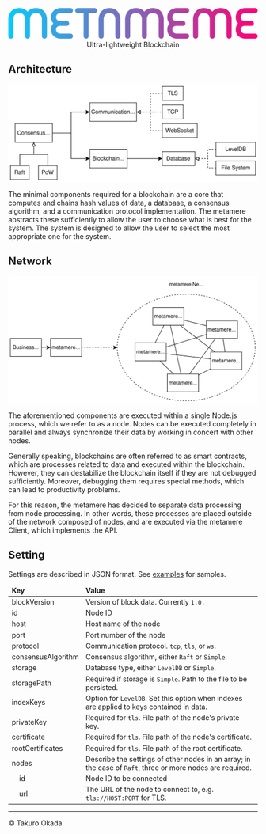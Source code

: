 <div align="center">
    <div><img src="../images/logo.svg"/></div>
    <div>Ultra-lightweight Blockchain</div>
</div>

## Architecture

![](architecture.svg)

The minimal components required for a blockchain are a core that computes and chains hash values of data, a database, a consensus algorithm, and a communication protocol implementation. The metamere abstracts these sufficiently to allow the user to choose what is best for the system. The system is designed to allow the user to select the most appropriate one for the system.

## Network

![](network.svg)

The aforementioned components are executed within a single Node.js process, which we refer to as a node. Nodes can be executed completely in parallel and always synchronize their data by working in concert with other nodes.

Generally speaking, blockchains are often referred to as smart contracts, which are processes related to data and executed within the blockchain. However, they can destabilize the blockchain itself if they are not debugged sufficiently. Moreover, debugging them requires special methods, which can lead to productivity problems.

For this reason, the metamere has decided to separate data processing from node processing. In other words, these processes are placed outside of the network composed of nodes, and are executed via the metamere Client, which implements the API.

## Setting

Settings are described in JSON format. See [examples](../examples) for samples.

<table>
    <thead>
        <tr>
            <td><b>Key</b></td><td><b>Value</b></td>
        </tr>
    </thead>
    <tbody>
        <tr>
            <td>blockVersion</td><td>Version of block data. Currently <code>1.0.</code></td>
        </tr>
        <tr>
            <td>id</td><td>Node ID</td>
        </tr>
        <tr>
            <td>host</td><td>Host name of the node</td>
        </tr>
        <tr>
            <td>port</td><td>Port number of the node</td>
        </tr>
        <tr>
            <td>protocol</td><td>Communication protocol. <code>tcp</code>, <code>tls</code>, or <code>ws</code>.</td>
        </tr>
        <tr>
            <td>consensusAlgorithm</td><td>Consensus algorithm, either <code>Raft</code> or <code>Simple</code>.</td>
        </tr>
        <tr>
            <td>storage</td><td>Database type, either <code>LevelDB</code> or <code>Simple</code>.</td>
        </tr>
        <tr>
            <td>storagePath</td><td>Required if storage is <code>Simple</code>. Path to the file to be persisted.</td>
        </tr>
        <tr>
            <td>indexKeys</td><td>Option for <code>LevelDB</code>. Set this option when indexes are applied to keys contained in data.</td>
        </tr>
        <tr>
            <td>privateKey</td><td>Required for <code>tls</code>. File path of the node's private key.</td>
        </tr>
        <tr>
            <td>certificate</td><td>Required for <code>tls</code>. File path of the node's certificate.</td>
        </tr>
        <tr>
            <td>rootCertificates</td><td>Required for <code>tls</code>. File path of the root certificate.</td>
        </tr>
        <tr>
            <td>nodes</td><td>Describe the settings of other nodes in an array; in the case of <code>Raft</code>, three or more nodes are required.</td>
        </tr>
        <tr>
            <td>&nbsp;&nbsp;&nbsp;&nbsp;id</td><td>Node ID to be connected</td>
        </tr>
        <tr>
            <td>&nbsp;&nbsp;&nbsp;&nbsp;url</td><td>The URL of the node to connect to, e.g. <code>tls://HOST:PORT</code> for TLS.</td>
        </tr>
    </tbody>
</table>


---

&copy; Takuro Okada